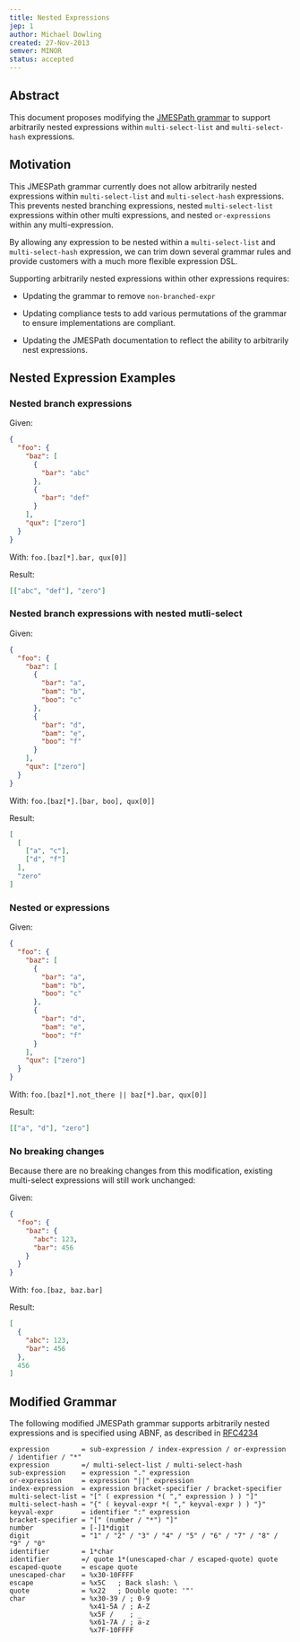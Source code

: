 ```yaml
---
title: Nested Expressions
jep: 1
author: Michael Dowling
created: 27-Nov-2013
semver: MINOR
status: accepted
---
```


## Abstract

This document proposes modifying the
[JMESPath grammar](https://jmespath.readthedocs.org/en/latest/specification.html#grammar)
to support arbitrarily nested expressions within `multi-select-list` and
`multi-select-hash` expressions.

## Motivation

This JMESPath grammar currently does not allow arbitrarily nested expressions
within `multi-select-list` and `multi-select-hash` expressions. This prevents
nested branching expressions, nested `multi-select-list` expressions within
other multi expressions, and nested `or-expressions` within any
multi-expression.

By allowing any expression to be nested within a `multi-select-list` and
`multi-select-hash` expression, we can trim down several grammar rules and
provide customers with a much more flexible expression DSL.

Supporting arbitrarily nested expressions within other expressions requires:

- Updating the grammar to remove `non-branched-expr`

- Updating compliance tests to add various permutations of the grammar to ensure
  implementations are compliant.

- Updating the JMESPath documentation to reflect the ability to arbitrarily nest
  expressions.

## Nested Expression Examples

### Nested branch expressions

Given:

```json
{
  "foo": {
    "baz": [
      {
        "bar": "abc"
      },
      {
        "bar": "def"
      }
    ],
    "qux": ["zero"]
  }
}
```

With: `foo.[baz[*].bar, qux[0]]`

Result:

```json
[["abc", "def"], "zero"]
```

### Nested branch expressions with nested mutli-select

Given:

```json
{
  "foo": {
    "baz": [
      {
        "bar": "a",
        "bam": "b",
        "boo": "c"
      },
      {
        "bar": "d",
        "bam": "e",
        "boo": "f"
      }
    ],
    "qux": ["zero"]
  }
}
```

With: `foo.[baz[*].[bar, boo], qux[0]]`

Result:

```json
[
  [
    ["a", "c"],
    ["d", "f"]
  ],
  "zero"
]
```

### Nested or expressions

Given:

```json
{
  "foo": {
    "baz": [
      {
        "bar": "a",
        "bam": "b",
        "boo": "c"
      },
      {
        "bar": "d",
        "bam": "e",
        "boo": "f"
      }
    ],
    "qux": ["zero"]
  }
}
```

With: `foo.[baz[*].not_there || baz[*].bar, qux[0]]`

Result:

```json
[["a", "d"], "zero"]
```

### No breaking changes

Because there are no breaking changes from this modification, existing
multi-select expressions will still work unchanged:

Given:

```json
{
  "foo": {
    "baz": {
      "abc": 123,
      "bar": 456
    }
  }
}
```

With: `foo.[baz, baz.bar]`

Result:

```json
[
  {
    "abc": 123,
    "bar": 456
  },
  456
]
```

## Modified Grammar

The following modified JMESPath grammar supports arbitrarily nested expressions
and is specified using ABNF, as described in
[RFC4234](https://tools.ietf.org/html/rfc4234)

```abnf
expression        = sub-expression / index-expression / or-expression / identifier / "*"
expression        =/ multi-select-list / multi-select-hash
sub-expression    = expression "." expression
or-expression     = expression "||" expression
index-expression  = expression bracket-specifier / bracket-specifier
multi-select-list = "[" ( expression *( "," expression ) ) "]"
multi-select-hash = "{" ( keyval-expr *( "," keyval-expr ) ) "}"
keyval-expr       = identifier ":" expression
bracket-specifier = "[" (number / "*") "]"
number            = [-]1*digit
digit             = "1" / "2" / "3" / "4" / "5" / "6" / "7" / "8" / "9" / "0"
identifier        = 1*char
identifier        =/ quote 1*(unescaped-char / escaped-quote) quote
escaped-quote     = escape quote
unescaped-char    = %x30-10FFFF
escape            = %x5C   ; Back slash: \
quote             = %x22   ; Double quote: '"'
char              = %x30-39 / ; 0-9
                    %x41-5A / ; A-Z
                    %x5F /    ; _
                    %x61-7A / ; a-z
                    %x7F-10FFFF
```

